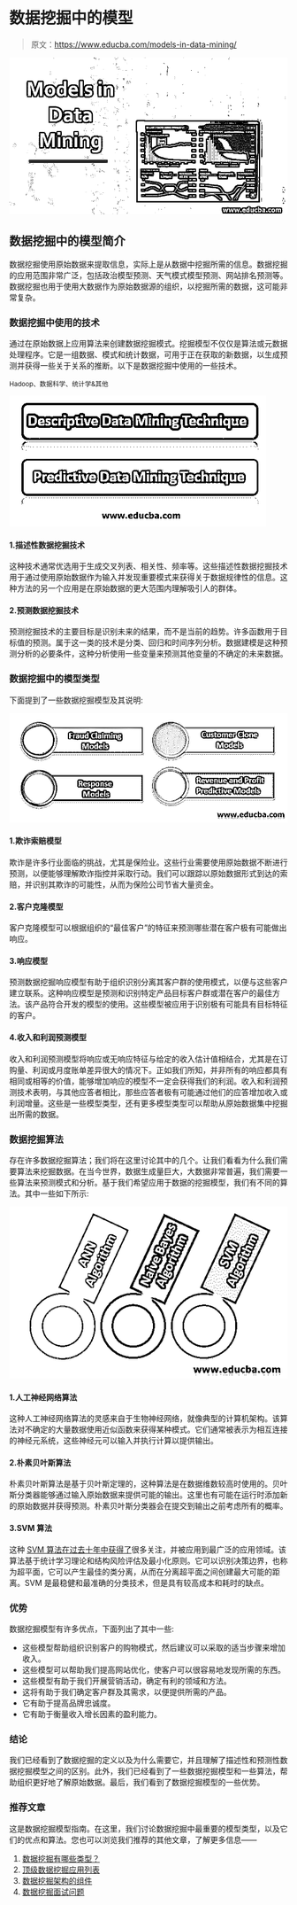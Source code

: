 # 数据挖掘中的模型

> 原文：<https://www.educba.com/models-in-data-mining/>

![Models in Data Mining](img/d67c62419038b952bfa890fcb2dadd2f.png)



## 数据挖掘中的模型简介

数据挖掘使用原始数据来提取信息，实际上是从数据中挖掘所需的信息。数据挖掘的应用范围非常广泛，包括政治模型预测、天气模式模型预测、网站排名预测等。数据挖掘也用于使用大数据作为原始数据源的组织，以挖掘所需的数据，这可能非常复杂。

### 数据挖掘中使用的技术

通过在原始数据上应用算法来创建数据挖掘模式。挖掘模型不仅仅是算法或元数据处理程序。它是一组数据、模式和统计数据，可用于正在获取的新数据，以生成预测并获得一些关于关系的推断。以下是数据挖掘中使用的一些技术。

<small>Hadoop、数据科学、统计学&其他</small>

![Models in Data Mining 1](img/bf70a4685585ad468da23a84418c8d61.png)



#### 1.描述性数据挖掘技术

这种技术通常优选用于生成交叉列表、相关性、频率等。这些描述性数据挖掘技术用于通过使用原始数据作为输入并发现重要模式来获得关于数据规律性的信息。这种方法的另一个应用是在原始数据的更大范围内理解吸引人的群体。

#### 2.预测数据挖掘技术

预测挖掘技术的主要目标是识别未来的结果，而不是当前的趋势。许多函数用于目标值的预测。属于这一类的技术是分类、回归和时间序列分析。数据建模是这种预测分析的必要条件，这种分析使用一些变量来预测其他变量的不确定的未来数据。

### 数据挖掘中的模型类型

下面提到了一些数据挖掘模型及其说明:

![Types of Models in Data Mining](img/c1ee9a038b043c94f2ccbc26ae7646d7.png)



#### 1.欺诈索赔模型

欺诈是许多行业面临的挑战，尤其是保险业。这些行业需要使用原始数据不断进行预测，以便能够理解欺诈指控并采取行动。我们可以跟踪以原始数据形式到达的索赔，并识别其欺诈的可能性，从而为保险公司节省大量资金。

#### 2.客户克隆模型

客户克隆模型可以根据组织的“最佳客户”的特征来预测哪些潜在客户极有可能做出响应。

#### 3.响应模型

预测数据挖掘响应模型有助于组织识别分离其客户群的使用模式，以便与这些客户建立联系。这种响应模型是预测和识别特定产品目标客户群或潜在客户的最佳方法。该产品符合开发的模型的使用。这些模型被应用于识别极有可能具有目标特征的客户。

#### 4.收入和利润预测模型

收入和利润预测模型将响应或无响应特征与给定的收入估计值相结合，尤其是在订购量、利润或月度账单差异很大的情况下。正如我们所知，并非所有的响应都具有相同或相等的价值，能够增加响应的模型不一定会获得我们的利润。收入和利润预测技术表明，与其他应答者相比，那些应答者极有可能通过他们的应答增加收入或利润增量。这些是一些模型类型，还有更多模型类型可以帮助从原始数据集中挖掘出所需的数据。

### 数据挖掘算法

存在许多数据挖掘算法；我们将在这里讨论其中的几个。让我们看看为什么我们需要算法来挖掘数据。在当今世界，数据生成量巨大，大数据非常普遍，我们需要一些算法来预测模式和分析。基于我们希望应用于数据的挖掘模型，我们有不同的算法。其中一些如下所示:

![Algorithms](img/c5a6a5387f411df4018c084c6775a2fe.png)



#### 1.人工神经网络算法

这种人工神经网络算法的灵感来自于生物神经网络，就像典型的计算机架构。该算法对不确定的大量数据使用近似函数来获得某种模式。它们通常被表示为相互连接的神经元系统，这些神经元可以输入并执行计算以提供输出。

#### 2.朴素贝叶斯算法

朴素贝叶斯算法是基于贝叶斯定理的，这种算法是在数据维数较高时使用的。贝叶斯分类器能够通过输入原始数据来提供可能的输出。这里也有可能在运行时添加新的原始数据并获得预测。朴素贝叶斯分类器会在提交到输出之前考虑所有的概率。

#### 3.SVM 算法

这种 [SVM 算法在过去十年中获得了](https://www.educba.com/svm-algorithm/)很多关注，并被应用到最广泛的应用领域。该算法基于统计学习理论和结构风险评估及最小化原则。它可以识别决策边界，也称为超平面，它可以产生最佳的类分离，从而在分离超平面之间创建最大可能的距离。SVM 是最稳健和最准确的分类技术，但是具有较高成本和耗时的缺点。

### 优势

数据挖掘模型有许多优点，下面列出了其中一些:

*   这些模型帮助组织识别客户的购物模式，然后建议可以采取的适当步骤来增加收入。
*   这些模型可以帮助我们提高网站优化，使客户可以很容易地发现所需的东西。
*   这些模型有助于我们开展营销活动，确定有利的领域和方法。
*   这将有助于我们确定客户群及其需求，以便提供所需的产品。
*   它有助于提高品牌忠诚度。
*   它有助于衡量收入增长因素的盈利能力。

### 结论

我们已经看到了数据挖掘的定义以及为什么需要它，并且理解了描述性和预测性数据挖掘模型之间的区别。此外，我们已经看到了一些数据挖掘模型和一些算法，帮助组织更好地了解原始数据。最后，我们看到了数据挖掘模型的一些优势。

### 推荐文章

这是数据挖掘模型指南。在这里，我们讨论数据挖掘中最重要的模型类型，以及它们的优点和算法。您也可以浏览我们推荐的其他文章，了解更多信息——

1.  [数据挖掘有哪些类型？](https://www.educba.com/type-of-data-mining/)
2.  [顶级数据挖掘应用列表](https://www.educba.com/data-mining-applications/)
3.  [数据挖掘架构的组件](https://www.educba.com/data-mining-architecture/)
4.  [数据挖掘面试问题](https://www.educba.com/data-mining-interview-questions/)





